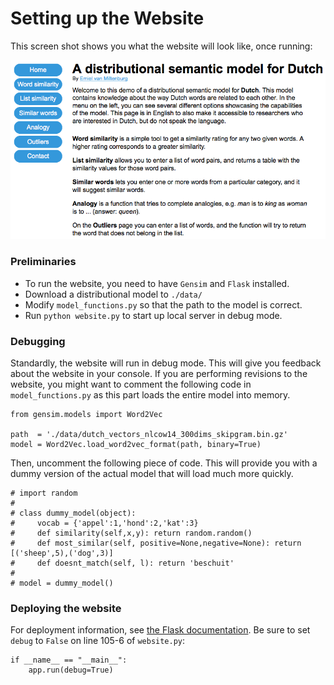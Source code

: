 # Setting up the Website

This screen shot shows you what the website will look like, once running:

![Home page of the website](./screenshot.png "Home page")

### Preliminaries
* To run the website, you need to have `Gensim` and `Flask` installed.
* Download a distributional model to `./data/`
* Modify `model_functions.py` so that the path to the model is correct.
* Run `python website.py` to start up local server in debug mode.

### Debugging
Standardly, the website will run in debug mode. This will give you feedback about the website in your console. If you are performing revisions to the website, you might want to comment the following code in `model_functions.py` as this part loads the entire model into memory.

    from gensim.models import Word2Vec

    path  = './data/dutch_vectors_nlcow14_300dims_skipgram.bin.gz'
    model = Word2Vec.load_word2vec_format(path, binary=True)

Then, uncomment the following piece of code. This will provide you with a dummy version of the actual model that will load much more quickly.

    # import random
    #
    # class dummy_model(object):
    #     vocab = {'appel':1,'hond':2,'kat':3}
    #     def similarity(self,x,y): return random.random()
    #     def most_similar(self, positive=None,negative=None): return [('sheep',5),('dog',3)]
    #     def doesnt_match(self, l): return 'beschuit'
    #
    # model = dummy_model()

### Deploying the website
For deployment information, see [the Flask documentation](http://flask.pocoo.org/docs/0.10/deploying/). Be sure to set `debug` to `False` on line 105-6 of `website.py`:

    if __name__ == "__main__":
        app.run(debug=True)
